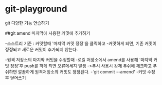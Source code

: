 # git-playground
git 다양한 기능 연습하기

##git amend 마지막에 사용한 커밋에 추가하기

-소스트리 기준 : 커밋할때 '마지막 커밋 정정'을 클릭하고 
-커밋하게 되면, 기존 커밋이 정정되고 새로운 커밋이 추가되지 않는다.

-원격 저장소의 마지막 커밋을 수정할때
-로컬 저장소에서 amend를 사용해 '마지막 커밋 정정'후 push를 하게 되면 오류메세지 발생
->푸시 사용시 강제 푸쉬에 체크하고 푸쉬하면 깔끔하게 원격저장소의 커밋도 정정된다.
-'git commit --amend'
-커밋 수정 후 덮어쓰기

